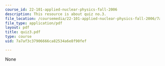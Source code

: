 ```yaml
---
course_id: 22-101-applied-nuclear-physics-fall-2006
description: This resource is about quiz no.3.
file_location: /coursemedia/22-101-applied-nuclear-physics-fall-2006/7a7af3c37906666ca82534a6e8f90fef_quiz3.pdf
file_type: application/pdf
layout: pdf
title: quiz3.pdf
type: course
uid: 7a7af3c37906666ca82534a6e8f90fef

---
```

None